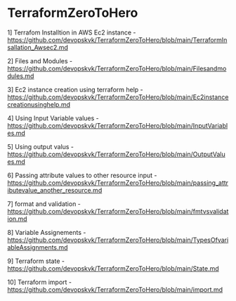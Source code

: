 # TerraformZeroToHero

1] Terrafom Installtion in AWS Ec2 instance - https://github.com/devopskvk/TerraformZeroToHero/blob/main/TerraformInsallation_Awsec2.md

2] Files and Modules - https://github.com/devopskvk/TerraformZeroToHero/blob/main/Filesandmodules.md

3] Ec2 instance creation using terraform help - https://github.com/devopskvk/TerraformZeroToHero/blob/main/Ec2instancecreationusinghelp.md

4] Using Input Variable values - https://github.com/devopskvk/TerraformZeroToHero/blob/main/InputVariables.md

5] Using output valus - https://github.com/devopskvk/TerraformZeroToHero/blob/main/OutputValues.md

6] Passing attribute values to other resource input - https://github.com/devopskvk/TerraformZeroToHero/blob/main/passing_attributevalue_another_resource.md

7] format and validation - https://github.com/devopskvk/TerraformZeroToHero/blob/main/fmtvsvalidation.md

8] Variable Assignements - https://github.com/devopskvk/TerraformZeroToHero/blob/main/TypesOfvariableAssignments.md

9] Terraform state - https://github.com/devopskvk/TerraformZeroToHero/blob/main/State.md

10] Terraform import - https://github.com/devopskvk/TerraformZeroToHero/blob/main/import.md
